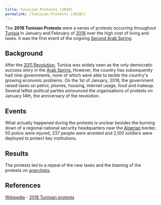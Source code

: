 ```yaml
---
title: Tunisian Protests (2018)
permalink: /Tunisian_Protests_(2018)/
---
```


The **2018 Tunisian Protests** were a series of protests occurring
throughout [Tunisia](Tunisia.md "wikilink") in January and February of
[2018](Timeline_of_Libertarian_Socialism_in_Northern_Africa.md "wikilink")
over the high cost of living and taxes. It was the first event of the
ongoing [Second Arab Spring](Second_Arab_Spring.md "wikilink").

## Background

After the [2011 Revolution](Tunisian_Revolution.md "wikilink"), Tunisia was
widely seen as the only democratic success story in the [Arab
Spring.](Arab_Spring.md "wikilink") However, the country has subsequently
had nine governments, none of which were able to tackle the country's
growing economic problems. On the 1st of January, 2018, the government
raised taxes on petrol, phones, housing, internet usage, food and
makeup. Several leftist political parties announced the organisations of
protests on January 14th, the anniversary of the revolution.

## Events

What actually happened during the protests is unclear besides the
burning down of a regional national security headquarters near the
[Algerian](Algeria.md "wikilink") border, 50 police were injured, 237
people were arrested and 2,100 soldiers were deployed to protect key
institutions.

## Results

The protests led to a repeal of the new taxes and the blaming of the
protests on [anarchists](Anarchism.md "wikilink").

## References

[Wikipedia](Wikipedia.md "wikilink") - [2018 Tunisian
protests](https://en.wikipedia.org/wiki/2018_Tunisian_protests)